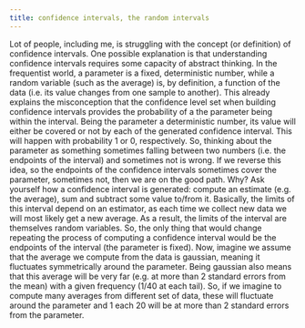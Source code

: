 ```yaml
---
title: confidence intervals, the random intervals
---
```


Lot of people, including me, is struggling with the concept (or definition) of confidence intervals. One possible explanation is that understanding confidence intervals requires some capacity of abstract thinking. In the frequentist world, a parameter is a fixed, deterministic number, while a random variable (such as the average) is, by definition, a function of the data (i.e. its value changes from one sample to another). This already explains the misconception that the confidence level set when building confidence intervals provides the probability of a the parameter being within the interval. Being the parameter a deterministic number, its value will either be covered or not by each of the generated confidence interval. This will happen with probability 1 or 0, respectively. So, thinking about the parameter as something sometimes falling between two numbers (i.e. the endpoints of the interval) and sometimes not is wrong. If we reverse this idea, so the endpoints of the confidence intervals sometimes cover the parameter, sometimes not, then we are on the good path. Why? Ask yourself how a confidence interval is generated: compute an estimate (e.g. the average), sum and subtract some value to/from it. Basically, the limits of this interval depend on an estimator, as each time we collect new data we will most likely get a new average. As a result, the limits of the interval are themselves random variables. So, the only thing that would change repeating the process of computing a confidence interval would be the endpoints of the interval (the parameter is fixed). Now, imagine we assume that the average we compute from the data is gaussian, meaning it fluctuates symmetrically around the parameter. Being gaussian also means that this average will be very far (e.g. at more than 2 standard errors from the mean) with a given frequency (1/40 at each tail). So, if we imagine to compute many averages from different set of data, these will fluctuate around the parameter and 1 each 20 will be at more than 2 standard errors from the parameter.  

